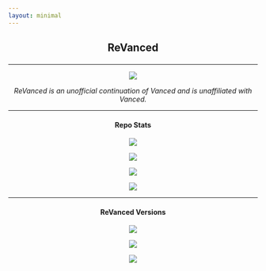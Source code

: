 ```yaml
---
layout: minimal
---
```


<h2> <p align="center"> ReVanced </p> </h2>

---

<p align="center">
<a href="https://revanced.app">
<img src="https://is.gd/3We1to">
</a>
</p>

<p align="center"> <i>
ReVanced is an unofficial continuation of Vanced and is unaffiliated with Vanced.
</i> </p>

---

<h4> <p align="center"> Repo Stats </p> </h4>

<p align="center">
<a href="https://is.gd/7Guzoq">
<img src="https://is.gd/weYlY7">
</a>
</p>

<p align="center">
<a href="https://is.gd/jYA7BY">
<img src="https://is.gd/t8sJ4B">
</a>
</p>

<p align="center">
<a href="https://is.gd/3eJ6uZ">
<img src="https://is.gd/ZPKoXy">
</a>
</p>

<p align="center">
<img src="https://is.gd/tKLD8V">
</p>

---

<h4> <p align="center"> ReVanced Versions </p> </h4>

<p align="center">
<a href="https://is.gd/XrXuYH">
<img src="https://is.gd/L7bJU4">
</a>
</p>

<p align="center">
<a href="https://is.gd/qPVWKP">
<img src="https://is.gd/aStrQS">
</a>
</p>

<p align="center">
<a href="https://is.gd/QGEbzP">
<img src="https://is.gd/p9FBUQ">
</p>

